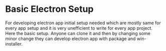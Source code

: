 # Basic Electron Setup 

For developing electron app initial setup needed which are mostly same for every app setup and it is very unefficient to write for every app project. Here the basic setup. Anyone can clone it and then by changing some minor change they can develop electron app with package and win-installer.
